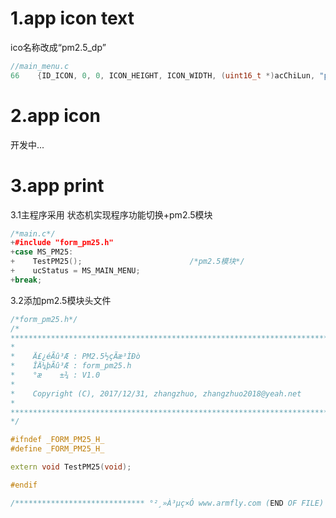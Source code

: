 # 1.app icon text

ico名称改成“pm2.5\_dp”

```c
//main_menu.c
66    {ID_ICON, 0, 0, ICON_HEIGHT, ICON_WIDTH, (uint16_t *)acChiLun, "pm2.5_dp"},
```

# 2.app icon

开发中...

# 3.app print

3.1主程序采用 状态机实现程序功能切换+pm2.5模块

```cpp
/*main.c*/
+#include "form_pm25.h"
+case MS_PM25:
+    TestPM25();                        /*pm2.5模块*/
+    ucStatus = MS_MAIN_MENU;
+break;
```

3.2添加pm2.5模块头文件

```cpp
/*form_pm25.h*/
/*
*********************************************************************************************************
*
*    Ä£¿éÃû³Æ : PM2.5½çÃæ³ÌÐò
*    ÎÄ¼þÃû³Æ : form_pm25.h
*    °æ    ±¾ : V1.0
*
*    Copyright (C), 2017/12/31, zhangzhuo, zhangzhuo2018@yeah.net
*
*********************************************************************************************************
*/

#ifndef _FORM_PM25_H_
#define _FORM_PM25_H_

extern void TestPM25(void);

#endif

/***************************** °²¸»À³µç×Ó www.armfly.com (END OF FILE) *********************************/
```



